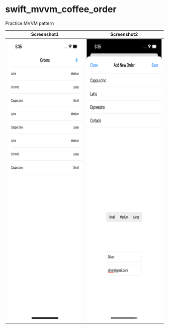 # swift_mvvm_coffee_order
Practice MVVM pattern


Screenshot1             |  Screenshot2
:-------------------------:|:-------------------------:
<img src="https://github.com/oliver-anh-nguyen/swift_mvvm_coffee_order/blob/main/s1.png" width="414" height="896">  |  <img src="https://github.com/oliver-anh-nguyen/swift_mvvm_coffee_order/blob/main/s2.png" width="414" height="896">
